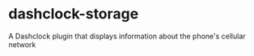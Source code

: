 dashclock-storage
==================

A Dashclock plugin that displays information about the phone's cellular network